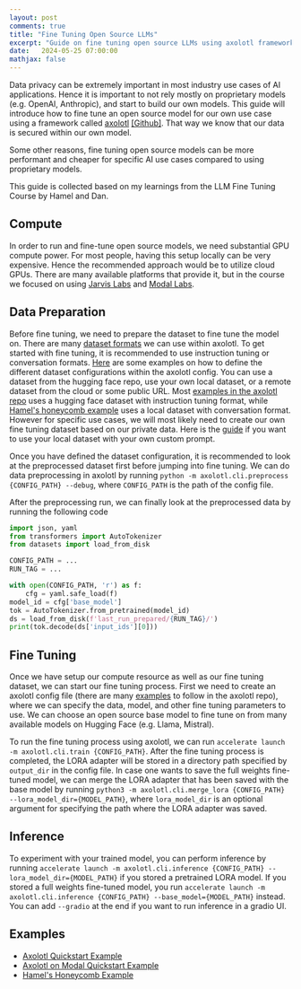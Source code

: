 ```yaml
---
layout: post
comments: true
title: "Fine Tuning Open Source LLMs"
excerpt: "Guide on fine tuning open source LLMs using axolotl framework."
date:   2024-05-25 07:00:00
mathjax: false
---
```


Data privacy can be extremely important in most industry use cases of AI applications. Hence it is important to not rely mostly on proprietary models (e.g. OpenAI, Anthropic), and start to build our own models. This guide will introduce how to fine tune an open source model for our own use case using a framework called [axolotl](https://openaccess-ai-collective.github.io/axolotl/) [[Github]](https://github.com/OpenAccess-AI-Collective/axolotl/). That way we know that our data is secured within our own model.

Some other reasons, fine tuning open source models can be more performant and cheaper for specific AI use cases compared to using proprietary models.

This guide is collected based on my learnings from the LLM Fine Tuning Course by Hamel and Dan.

## Compute
In order to run and fine-tune open source models, we need substantial GPU compute power. For most people, having this setup locally can be very expensive. Hence the recommended approach would be to utilize cloud GPUs. There are many available platforms that provide it, but in the course we focused on using [Jarvis Labs](https://jarvislabs.ai/templates/axolotl) and [Modal Labs](https://modal.com/).

## Data Preparation
Before fine tuning, we need to prepare the dataset to fine tune the model on. There are many [dataset formats](https://openaccess-ai-collective.github.io/axolotl/docs/dataset-formats/) we can use within axolotl. To get started with fine tuning, it is recommended to use instruction tuning or conversation formats. [Here](https://github.com/OpenAccess-AI-Collective/axolotl/tree/main?tab=readme-ov-file#dataset) are some examples on how to define the different dataset configurations within the axolotl config. You can use a dataset from the hugging face repo, use your own local dataset, or a remote dataset from the cloud or some public URL. Most [examples in the axolotl repo](https://github.com/OpenAccess-AI-Collective/axolotl/blob/main/examples/mistral/lora.yml) uses a hugging face dataset with instruction tuning format, while [Hamel's honeycomb example](https://github.com/parlance-labs/ftcourse/blob/master/hc.yml) uses a local dataset with conversation format. However for specific use cases, we will most likely need to create our own fine tuning dataset based on our private data. Here is the [guide](https://openaccess-ai-collective.github.io/axolotl/docs/config.html) if you want to use your local dataset with your own custom prompt.

Once you have defined the dataset configuration, it is recommended to look at the preprocessed dataset first before jumping into fine tuning. We can do data preprocessing in axolotl by running `python -m axolotl.cli.preprocess {CONFIG_PATH} --debug`, where `CONFIG_PATH` is the path of the config file. 

<!-- If you are using modal, you can run `modal run --detach src.train --config={CONFIG_PATH} --data={DATA_PATH} --preproc-only`, where `data` is an optional argument in case you want to overwrite the dataset specified in the config. Then you can run `modal volume get example-runs-vol {RUN_TAG}/last_run_prepared  _debug_data` to download the preprocessed data locally. -->

After the preprocessing run, we can finally look at the preprocessed data by running the following code
```python
import json, yaml
from transformers import AutoTokenizer
from datasets import load_from_disk

CONFIG_PATH = ...
RUN_TAG = ...

with open(CONFIG_PATH, 'r') as f:
    cfg = yaml.safe_load(f)
model_id = cfg['base_model']
tok = AutoTokenizer.from_pretrained(model_id)
ds = load_from_disk(f'last_run_prepared/{RUN_TAG}/')
print(tok.decode(ds['input_ids'][0]))
```

## Fine Tuning
<!-- there are many types of fine tuning. 3 most common ones are full fine tuning, lora, and qlora -->

Once we have setup our compute resource as well as our fine tuning dataset, we can start our fine tuning process. First we need to create an axolotl config file (there are many [examples](https://github.com/OpenAccess-AI-Collective/axolotl/tree/main/examples) to follow in the axolotl repo), where we can specify the data, model, and other fine tuning parameters to use. We can choose an open source base model to fine tune on from many available models on Hugging Face (e.g. Llama, Mistral).

<!-- If using modal, one can run `modal run --detach src.train --config={CONFIG_PATH} --data={DATA_PATH}` instead, where data is also an optional argument. -->

To run the fine tuning process using axolotl, we can run `accelerate launch -m axolotl.cli.train {CONFIG_PATH}`. After the fine tuning process is completed, the LORA adapter will be stored in a directory path specified by `output_dir` in the config file. In case one wants to save the full weights fine-tuned model, we can merge the LORA adapter that has been saved with the base model by running `python3 -m axolotl.cli.merge_lora {CONFIG_PATH} --lora_model_dir={MODEL_PATH}`, where `lora_model_dir` is an optional argument for specifying the path where the LORA adapter was saved.

## Inference
To experiment with your trained model, you can perform inference by running `accelerate launch -m axolotl.cli.inference {CONFIG_PATH} --lora_model_dir={MODEL_PATH}` if you stored a pretrained LORA model. If you stored a full weights fine-tuned model, you run `accelerate launch -m axolotl.cli.inference {CONFIG_PATH} --base_model={MODEL_PATH}` instead. You can add `--gradio` at the end if you want to run inference in a gradio UI.
<!-- In modal, we can simply run `modal run -q src.inference`. -->

## Examples
- [Axolotl Quickstart Example](https://github.com/OpenAccess-AI-Collective/axolotl?tab=readme-ov-file#quickstart-)
- [Axolotl on Modal Quickstart Example](https://github.com/modal-labs/llm-finetuning?tab=readme-ov-file#quickstart)
- [Hamel's Honeycomb Example](https://github.com/parlance-labs/ftcourse)